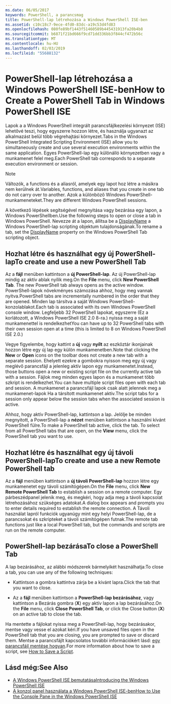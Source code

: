 ```yaml
---
ms.date: 06/05/2017
keywords: PowerShell, a parancsmag
title: PowerShell-lap létrehozása a Windows PowerShell ISE-ben
ms.assetid: c10c18c7-9ece-4fd0-83dc-a19c53d4fd83
ms.openlocfilehash: 080fe89bf1443f51460589b445431913fa20b4b8
ms.sourcegitcommit: b6871f21bd666f9cd71dd336bb3f844cf472b56c
ms.translationtype: MT
ms.contentlocale: hu-HU
ms.lasthandoff: 02/03/2019
ms.locfileid: "55688132"
---
```

# <a name="how-to-create-a-powershell-tab-in-windows-powershell-ise"></a><span data-ttu-id="61538-103">PowerShell-lap létrehozása a Windows PowerShell ISE-ben</span><span class="sxs-lookup"><span data-stu-id="61538-103">How to Create a PowerShell Tab in Windows PowerShell ISE</span></span>

<span data-ttu-id="61538-104">Lapok a a Windows PowerShell integrált parancsfájlkezelési környezet (ISE) lehetővé teszi, hogy egyszerre hozzon létre, és használja ugyanazt az alkalmazást belül több végrehajtási környezet.</span><span class="sxs-lookup"><span data-stu-id="61538-104">Tabs in the Windows PowerShell Integrated Scripting Environment (ISE) allow you to simultaneously create and use several execution environments within the same application.</span></span>
<span data-ttu-id="61538-105">Egyes PowerShell-lap egy különálló környezetben vagy a munkamenet felel meg.</span><span class="sxs-lookup"><span data-stu-id="61538-105">Each PowerShell tab corresponds to a separate execution environment or session.</span></span>

> [!NOTE]
> <span data-ttu-id="61538-106">Változók, a functions és a aliasról, amelyek egy lapot hoz létre a másikra nem kerülnek át.</span><span class="sxs-lookup"><span data-stu-id="61538-106">Variables, functions, and aliases that you create in one tab do not carry over to another.</span></span> <span data-ttu-id="61538-107">Azok a különböző Windows PowerShell-munkameneteket.</span><span class="sxs-lookup"><span data-stu-id="61538-107">They are different Windows PowerShell sessions.</span></span>

<span data-ttu-id="61538-108">A következő lépések segítségével megnyitása vagy bezárása egy lapon, a Windows PowerShellben.</span><span class="sxs-lookup"><span data-stu-id="61538-108">Use the following steps to open or close a tab in Windows PowerShell.</span></span>
<span data-ttu-id="61538-109">Nevezze át a lapon, állítsa be a [DisplayName](object-model/The-PowerShellTab-Object.md#displayname) a Windows PowerShell-lap scripting objektum tulajdonságának.</span><span class="sxs-lookup"><span data-stu-id="61538-109">To rename a tab, set the [DisplayName](object-model/The-PowerShellTab-Object.md#displayname) property on the Windows PowerShell Tab scripting object.</span></span>

## <a name="to-create-and-use-a-new-powershell-tab"></a><span data-ttu-id="61538-110">Hozhat létre és használhat egy új PowerShell-lap</span><span class="sxs-lookup"><span data-stu-id="61538-110">To create and use a new PowerShell Tab</span></span>

<span data-ttu-id="61538-111">Az a **fájl** menüben kattintson a **új PowerShell-lap**. Az új PowerShell-lap mindig az aktív ablak nyílik meg.</span><span class="sxs-lookup"><span data-stu-id="61538-111">On the **File** menu, click **New PowerShell Tab**. The new PowerShell tab always opens as the active window.</span></span>
<span data-ttu-id="61538-112">PowerShell-lapok növekményes számozása ahhoz, hogy meg vannak nyitva.</span><span class="sxs-lookup"><span data-stu-id="61538-112">PowerShell tabs are incrementally numbered in the order that they are opened.</span></span>
<span data-ttu-id="61538-113">Minden lap társítva a saját Windows PowerShell-konzolablakot.</span><span class="sxs-lookup"><span data-stu-id="61538-113">Each tab is associated with its own Windows PowerShell console window.</span></span>
<span data-ttu-id="61538-114">Legfeljebb 32 PowerShell lapokat, egyszerre (Ez a korlátozott, a Windows PowerShell ISE 2.0 8-ra.) nyissa meg a saját munkamenettel is rendelkezhet</span><span class="sxs-lookup"><span data-stu-id="61538-114">You can have up to 32 PowerShell tabs with their own session open at a time (this is limited to 8 on Windows PowerShell ISE 2.0.)</span></span>

<span data-ttu-id="61538-115">Vegye figyelembe, hogy kattint a **új** vagy **nyílt** az eszköztár ikonjainak hozzon létre egy új lap egy külön munkamenetben.</span><span class="sxs-lookup"><span data-stu-id="61538-115">Note that clicking the **New** or **Open** icons on the toolbar does not create a new tab with a separate session.</span></span>
<span data-ttu-id="61538-116">Ehelyett ezekre a gombokra nyisson meg egy új vagy meglévő parancsfájl a jelenleg aktív lapon egy munkamenetet.</span><span class="sxs-lookup"><span data-stu-id="61538-116">Instead, those buttons open a new or existing script file on the currently active tab with a session.</span></span>
<span data-ttu-id="61538-117">Fájlok meg minden egyes lapon és a munkamenet több szkript is rendelkezhet.</span><span class="sxs-lookup"><span data-stu-id="61538-117">You can have multiple script files open with each tab and session.</span></span>
<span data-ttu-id="61538-118">A munkamenet a parancsfájl lapok csak alatt jelennek meg a munkamenet-lapok Ha a társított munkamenet aktív.</span><span class="sxs-lookup"><span data-stu-id="61538-118">The script tabs for a session only appear below the session tabs when the associated session is active.</span></span>

<span data-ttu-id="61538-119">Ahhoz, hogy aktív PowerShell-lap, kattintson a lap. Jelölje be minden megnyitott, a PowerShell-lap a **nézet** menüben kattintson a használni kívánt PowerShell fülre.</span><span class="sxs-lookup"><span data-stu-id="61538-119">To make a PowerShell tab active, click the tab. To select from all PowerShell tabs that are open, on the **View** menu, click the PowerShell tab you want to use.</span></span>

## <a name="to-create-and-use-a-new-remote-powershell-tab"></a><span data-ttu-id="61538-120">Hozhat létre és használhat egy új távoli PowerShell-lap</span><span class="sxs-lookup"><span data-stu-id="61538-120">To create and use a new Remote PowerShell tab</span></span>

<span data-ttu-id="61538-121">Az a **fájl** menüben kattintson a **új távoli PowerShell-lap** hozzon létre egy munkamenetet egy távoli számítógépen.</span><span class="sxs-lookup"><span data-stu-id="61538-121">On the **File** menu, click **New Remote PowerShell Tab** to establish a session on a remote computer.</span></span>
<span data-ttu-id="61538-122">Egy párbeszédpanel jelenik meg, és megkéri, hogy adja meg a távoli kapcsolat létrehozásához szükséges adatokat.</span><span class="sxs-lookup"><span data-stu-id="61538-122">A dialog box appears and prompts you to enter details required to establish the remote connection.</span></span>
<span data-ttu-id="61538-123">A Távoli használat lapról funkciók ugyanúgy mint egy helyi PowerShell-lap, de a parancsokat és szkripteket a távoli számítógépen futnak.</span><span class="sxs-lookup"><span data-stu-id="61538-123">The remote tab functions just like a local PowerShell tab, but the commands and scripts are run on the remote computer.</span></span>

## <a name="to-close-a-powershell-tab"></a><span data-ttu-id="61538-124">PowerShell-lap bezárása</span><span class="sxs-lookup"><span data-stu-id="61538-124">To close a PowerShell Tab</span></span>

<span data-ttu-id="61538-125">A lap bezárásához, az alábbi módszerek bármelyikét használhatja:</span><span class="sxs-lookup"><span data-stu-id="61538-125">To close a tab, you can use any of the following techniques:</span></span>

- <span data-ttu-id="61538-126">Kattintson a gombra kattintva zárja be a kívánt lapra.</span><span class="sxs-lookup"><span data-stu-id="61538-126">Click the tab that you want to close.</span></span>

- <span data-ttu-id="61538-127">Az a **fájl** menüben kattintson a **PowerShell-lap bezárásához**, vagy kattintson a Bezárás gombra (**X**) egy aktív lapon a lap bezárásához.</span><span class="sxs-lookup"><span data-stu-id="61538-127">On the **File** menu, click **Close PowerShell Tab**, or click  the Close button  (**X**) on an active tab to close the tab.</span></span>

<span data-ttu-id="61538-128">Ha mentette a fájlokat nyissa meg a PowerShell-lap, hogy bezárásakor, mentse vagy vesse el azokat kéri.</span><span class="sxs-lookup"><span data-stu-id="61538-128">If you have unsaved files open in the PowerShell tab that you are closing, you are prompted to save or discard them.</span></span>
<span data-ttu-id="61538-129">Mentse a parancsfájlt kapcsolatos további információkért lásd: [egy parancsfájl mentése hogyan](How-to-Write-and-Run-Scripts-in-the-Windows-PowerShell-ISE.md#how-to-save-a-script).</span><span class="sxs-lookup"><span data-stu-id="61538-129">For more information about how to save a script, see [How to Save a Script](How-to-Write-and-Run-Scripts-in-the-Windows-PowerShell-ISE.md#how-to-save-a-script).</span></span>

## <a name="see-also"></a><span data-ttu-id="61538-130">Lásd még:</span><span class="sxs-lookup"><span data-stu-id="61538-130">See Also</span></span>

- [<span data-ttu-id="61538-131">A Windows PowerShell ISE bemutatása</span><span class="sxs-lookup"><span data-stu-id="61538-131">Introducing the Windows PowerShell ISE</span></span>](Introducing-the-Windows-PowerShell-ISE.md)
- [<span data-ttu-id="61538-132">A konzol panel használata a Windows PowerShell ISE-ben</span><span class="sxs-lookup"><span data-stu-id="61538-132">How to Use the Console Pane in the Windows PowerShell ISE</span></span>](How-to-Use-the-Console-Pane-in-the-Windows-PowerShell-ISE.md)